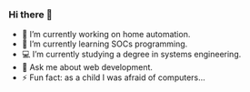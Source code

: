 ### Hi there 👋

- 🔭 I’m currently working on home automation.
- 🌱 I’m currently learning SOCs programming.
- 💻 I’m currently studying a degree in systems engineering.
- 💬 Ask me about web development.
- ⚡ Fun fact: as a child I was afraid of computers...
